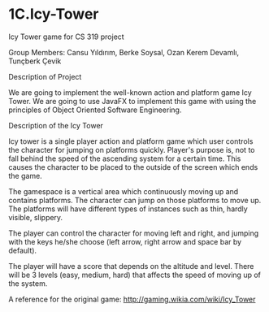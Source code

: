 # 1C.Icy-Tower

Icy Tower game for CS 319 project

Group Members: Cansu Yıldırım, Berke Soysal, Ozan Kerem Devamlı, Tunçberk Çevik

Description of Project

We are going to implement the well-known action and platform game Icy Tower. We are going to use JavaFX to implement this game with using the principles of Object Oriented Software Engineering.

Description of the Icy Tower

Icy tower is a single player action and platform game which user controls the character for jumping on platforms quickly. Player's purpose is, not to fall behind the speed of the ascending system for a certain time. This causes the character to be placed to the outside of the screen which ends the game.

The gamespace is a vertical area which continuously moving up and contains platforms. The character can jump on those platforms to move up. The platforms will have different types of instances such as thin, hardly visible, slippery.

The player can control the character for moving left and right, and jumping with the keys he/she choose (left arrow, right arrow and space bar by default). 

The player will have a score that depends on the altitude and level. There will be 3 levels (easy, medium, hard) that affects the speed of moving up of the system.

A reference for the original game: http://gaming.wikia.com/wiki/Icy_Tower
